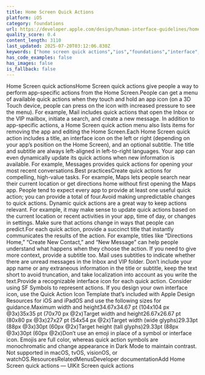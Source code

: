 ```yaml
---
title: Home Screen Quick Actions
platform: iOS
category: foundations
url: https://developer.apple.com/design/human-interface-guidelines/home-screen-quick-actions
quality_score: 0.4
content_length: 3110
last_updated: 2025-07-20T03:12:06.830Z
keywords: ["home screen quick actions","ios","foundations","interface","design","color"]
has_code_examples: false
has_images: false
is_fallback: false
---
```


Home Screen quick actionsHome Screen quick actions give people a way to perform app-specific actions from the Home Screen.People can get a menu of available quick actions when they touch and hold an app icon (on a 3D Touch device, people can press on the icon with increased pressure to see the menu). For example, Mail includes quick actions that open the Inbox or the VIP mailbox, initiate a search, and create a new message. In addition to app-specific actions, a Home Screen quick action menu also lists items for removing the app and editing the Home Screen.Each Home Screen quick action includes a title, an interface icon on the left or right (depending on your app’s position on the Home Screen), and an optional subtitle. The title and subtitle are always left-aligned in left-to-right languages. Your app can even dynamically update its quick actions when new information is available. For example, Messages provides quick actions for opening your most recent conversations.Best practicesCreate quick actions for compelling, high-value tasks. For example, Maps lets people search near their current location or get directions home without first opening the Maps app. People tend to expect every app to provide at least one useful quick action; you can provide a total of four.Avoid making unpredictable changes to quick actions. Dynamic quick actions are a great way to keep actions relevant. For example, it may make sense to update quick actions based on the current location or recent activities in your app, time of day, or changes in settings. Make sure that actions change in ways that people can predict.For each quick action, provide a succinct title that instantly communicates the results of the action. For example, titles like “Directions Home,” “Create New Contact,” and “New Message” can help people understand what happens when they choose the action. If you need to give more context, provide a subtitle too. Mail uses subtitles to indicate whether there are unread messages in the Inbox and VIP folder. Don’t include your app name or any extraneous information in the title or subtitle, keep the text short to avoid truncation, and take localization into account as you write the text.Provide a recognizable interface icon for each quick action. Consider using SF Symbols to represent actions. If you design your own interface icon, use the Quick Action Icon Template that’s included with Apple Design Resources for iOS and iPadOS and use the following sizes for guidance.Maximum width and height34.67x34.67 pt (104x104 px @3x)35x35 pt (70x70 px @2x)Target width and height26.67x26.67 pt (80x80 px @3x)27x27 pt (54x54 px @2x)Target width (wide glyphs)29.33pt (88px @3x)30pt (60px @2x)Target height (tall glyphs)29.33pt (88px @3x)30pt (60px @2x)Don’t use an emoji in place of a symbol or interface icon. Emojis are full color, whereas quick action symbols are monochromatic and change appearance in Dark Mode to maintain contrast. Not supported in macOS, tvOS, visionOS, or watchOS.ResourcesRelatedMenusDeveloper documentationAdd Home Screen quick actions — UIKit Screen quick actions